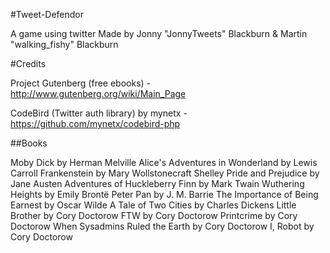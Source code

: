 #Tweet-Defendor

A game using twitter
Made by Jonny "JonnyTweets" Blackburn & Martin "walking_fishy" Blackburn



#Credits

Project Gutenberg (free ebooks) - http://www.gutenberg.org/wiki/Main_Page

CodeBird (Twitter auth library) by mynetx - https://github.com/mynetx/codebird-php


##Books

Moby Dick by Herman Melville
Alice's Adventures in Wonderland by Lewis Carroll
Frankenstein by Mary Wollstonecraft Shelley
Pride and Prejudice by Jane Austen
Adventures of Huckleberry Finn by Mark Twain
Wuthering Heights by Emily Brontë
Peter Pan by J. M. Barrie
The Importance of Being Earnest by Oscar Wilde
A Tale of Two Cities by Charles Dickens
Little Brother by Cory Doctorow
FTW by Cory Doctorow
Printcrime by Cory Doctorow
When Sysadmins Ruled the Earth by Cory Doctorow
I, Robot by Cory Doctorow